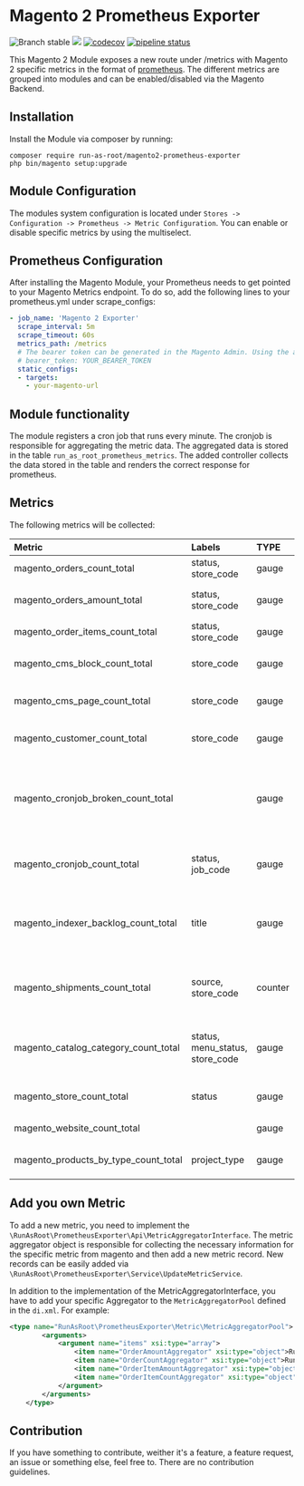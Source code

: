 # Magento 2 Prometheus Exporter

![Branch stable](https://img.shields.io/badge/stable%20branch-master-blue.svg)
![](https://github.styleci.io/repos/191891355/shield)
[![codecov](https://codecov.io/gh/run-as-root/magento2-prometheus-exporter/branch/master/graph/badge.svg)](https://codecov.io/gh/run-as-root/magento2-prometheus-exporter)
[![pipeline status](https://gitlab.com/run_as_root/magento2-prometheus-exporter/badges/master/pipeline.svg)](https://gitlab.com/run_as_root/magento2-prometheus-exporter/commits/master)

This Magento 2 Module exposes a new route under /metrics with Magento 2 specific metrics in the format of
[prometheus](https://prometheus.io). The different metrics are grouped into modules and can be enabled/disabled via the
Magento Backend.

## Installation

Install the Module via composer by running:

```
composer require run-as-root/magento2-prometheus-exporter
php bin/magento setup:upgrade
```

## Module Configuration

The modules system configuration is located under `Stores -> Configuration -> Prometheus -> Metric Configuration`. You
can enable or disable specific metrics by using the multiselect.

## Prometheus Configuration

After installing the Magento Module, your Prometheus needs to get pointed to your Magento Metrics endpoint. To do so,
add the following lines to your prometheus.yml under scrape_configs:

``` yaml
- job_name: 'Magento 2 Exporter'
  scrape_interval: 5m
  scrape_timeout: 60s
  metrics_path: /metrics
  # The bearer token can be generated in the Magento Admin. Using the auth is optional.
  # bearer_token: YOUR_BEARER_TOKEN
  static_configs:
  - targets: 
    - your-magento-url
```

## Module functionality

The module registers a cron job that runs every minute. The cronjob is responsible for aggregating the metric data. The
aggregated data is stored in the table `run_as_root_prometheus_metrics`. The added controller collects the data stored
in the table and renders the correct response for prometheus.

## Metrics

The following metrics will be collected:

| Metric                               | Labels                          | TYPE    | Help                                                                            |
|:-------------------------------------|:--------------------------------|:--------|:--------------------------------------------------------------------------------|
| magento_orders_count_total           | status, store_code              | gauge   | All Magento Orders                                                              |
| magento_orders_amount_total          | status, store_code              | gauge   | Total amount of all Magento Orders                                              |
| magento_order_items_count_total      | status, store_code              | gauge   | Total count of orderitems                                                       |
| magento_cms_block_count_total        | store_code                      | gauge   | Total count of available cms blocks                                             |
| magento_cms_page_count_total         | store_code                      | gauge   | Total count of available cms pages                                              |
| magento_customer_count_total         | store_code                      | gauge   | Total count of available customer                                               |
| magento_cronjob_broken_count_total   |                                 | gauge   | Broken CronJobs occur when when status is pending but execution_time is set.    |
| magento_cronjob_count_total          | status, job_code                | gauge   | Total count of available CronJob Count.                                         |
| magento_indexer_backlog_count_total  | title                           | gauge   | Total count of backlog item in indexer (the data from `indexer:status` command) |
| magento_shipments_count_total        | source, store_code              | counter | Count of Shipments created by store and source.                                 |
| magento_catalog_category_count_total | status, menu_status, store_code | gauge   | Count of Categories by store, status and menu status.                           |
| magento_store_count_total            | status                          | gauge   | Total count of Stores by status.                                                |
| magento_website_count_total          |                                 | gauge   | Total count websites.                                                           |
| magento_products_by_type_count_total | project_type                    | gauge   | Total count of products by type.                                                |

## Add you own Metric

To add a new metric, you need to implement the `\RunAsRoot\PrometheusExporter\Api\MetricAggregatorInterface`. The metric
aggregator object is responsible for collecting the necessary information for the specific metric from magento and then
add a new metric record. New records can be easily added via
`\RunAsRoot\PrometheusExporter\Service\UpdateMetricService`.

In addition to the implementation of the MetricAggregatorInterface, you have to add your specific Aggregator to the
`MetricAggregatorPool` defined in the `di.xml`. For example:

``` xml
<type name="RunAsRoot\PrometheusExporter\Metric\MetricAggregatorPool">
        <arguments>
            <argument name="items" xsi:type="array">
                <item name="OrderAmountAggregator" xsi:type="object">RunAsRoot\PrometheusExporter\Aggregator\Order\OrderAmountAggregator</item>
                <item name="OrderCountAggregator" xsi:type="object">RunAsRoot\PrometheusExporter\Aggregator\Order\OrderCountAggregator</item>
                <item name="OrderItemAmountAggregator" xsi:type="object">RunAsRoot\PrometheusExporter\Aggregator\Order\OrderItemAmountAggregator</item>
                <item name="OrderItemCountAggregator" xsi:type="object">RunAsRoot\PrometheusExporter\Aggregator\Order\OrderItemCountAggregator</item>
            </argument>
        </arguments>
    </type>
```

## Contribution

If you have something to contribute, weither it's a feature, a feature request, an issue or something else, feel free
to. There are no contribution guidelines.
